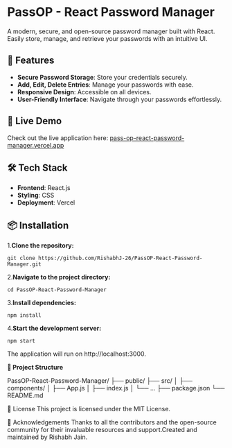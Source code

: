 # PassOP - React Password Manager

A modern, secure, and open-source password manager built with React.  
Easily store, manage, and retrieve your passwords with an intuitive UI.

## 🔐 Features

- **Secure Password Storage**: Store your credentials securely.
- **Add, Edit, Delete Entries**: Manage your passwords with ease.
- **Responsive Design**: Accessible on all devices.
- **User-Friendly Interface**: Navigate through your passwords effortlessly.

## 🚀 Live Demo

Check out the live application here: [pass-op-react-password-manager.vercel.app](https://pass-op-react-password-manager.vercel.app)

## 🛠️ Tech Stack

- **Frontend**: React.js
- **Styling**: CSS
- **Deployment**: Vercel

## 📦 Installation

1.**Clone the repository:**
```
git clone https://github.com/RishabhJ-26/PassOP-React-Password-Manager.git
```
   
2.**Navigate to the project directory:**

```
cd PassOP-React-Password-Manager
```

3.**Install dependencies:**
```
npm install
```

4.**Start the development server:**
```
npm start
```
The application will run on http://localhost:3000.


**📁 Project Structure**

PassOP-React-Password-Manager/
├── public/
├── src/
│   ├── components/
│   ├── App.js
│   ├── index.js
│   └── ...
├── package.json
└── README.md



🧾 License
This project is licensed under the MIT License.



🙌 Acknowledgements
Thanks to all the contributors and the open-source community for their invaluable resources and support.Created and maintained by Rishabh Jain.








